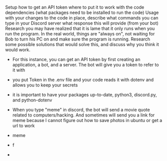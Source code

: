 Setup
how to get an API token
where to put it to work with the code
dependencies (what packages need to be installed to run the code)
Usage
with your changes to the code in place, describe
what commands you can type in your Discord server
what response this will provide (from your bot)
Research
you may have realized that it is lame that it only runs when you run the program.
In the real world, things are "always on", not waiting for Bob to turn his PC on and make sure the program is running.
Research some possible solutions that would solve this, and discuss why you think it would work.

* For this instance, you can get an API token by first creating an application, a bot, and a server. The bot will give you a token to refer to it with
* you put Token in the .env file and your code reads it with dotenv and allows you to keep your secrets
* it is important to have your packages up-to-date, python3, discord.py, and python-dotenv

* When you type "meme" in discord, the bot will send a movie quote related to computers/hacking. And sometimes will send you a link for meme
    because I cannot figure out how to save photos in ubuntu or get a url to work
* meme
* f

* 

